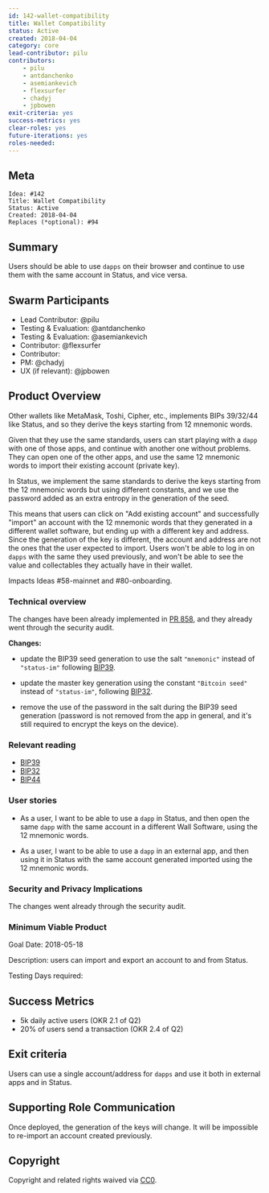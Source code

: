 ```yaml
---
id: 142-wallet-compatibility
title: Wallet Compatibility
status: Active
created: 2018-04-04
category: core
lead-contributor: pilu
contributors:
    - pilu
    - antdanchenko
    - asemiankevich
    - flexsurfer
    - chadyj
    - jpbowen
exit-criteria: yes
success-metrics: yes
clear-roles: yes
future-iterations: yes
roles-needed:
---
```


## Meta

    Idea: #142
    Title: Wallet Compatibility
    Status: Active
    Created: 2018-04-04
    Replaces (*optional): #94

## Summary

Users should be able to use `dapps` on their browser and continue to use them with the same account in Status, and vice versa.

## Swarm Participants

- Lead Contributor: @pilu
- Testing & Evaluation: @antdanchenko
- Testing & Evaluation: @asemiankevich
- Contributor: @flexsurfer
- Contributor: <!-- @username -->
- PM: @chadyj
- UX (if relevant): @jpbowen
<!-- - Contributor: @username -->

## Product Overview

Other wallets like MetaMask, Toshi, Cipher, etc., implements BIPs 39/32/44 like Status, and so they derive the keys starting from 12 mnemonic words.

Given that they use the same standards, users can start playing with a `dapp` with one of those apps, and continue with another one without problems. They can open one of the other apps, and use the same 12 mnemonic words to import their existing account (private key).

In Status, we implement the same standards to derive the keys starting from the 12 mnemonic words but using different constants, and we use the password added as an extra entropy in the generation of the seed.

This means that users can click on "Add existing account" and successfully "import" an account with the 12 mnemonic words that they generated in a different wallet software, but ending up with a different key and address.
Since the generation of the key is different, the account and address are not the ones that the user expected to import.
Users won't be able to log in on `dapps` with the same they used previously, and won't be able to see the value and collectables they actually have in their wallet.


Impacts Ideas #58-mainnet and #80-onboarding.

### Technical overview

The changes have been already implemented in [PR 858](https://github.com/status-im/status-go/pull/858), and they already went through the security audit.

**Changes:**

* update the BIP39 seed generation to use the salt `"mnemonic"` instead of `"status-im"` following [BIP39](https://github.com/bitcoin/bips/blob/master/bip-0039.mediawiki#from-mnemonic-to-seed).

* update the master key generation using the constant `"Bitcoin seed"` instead of `"status-im"`, following [BIP32](https://github.com/bitcoin/bips/blob/master/bip-0032.mediawiki#master-key-generation).

* remove the use of the password in the salt during the BIP39 seed generation (password is not removed from the app in general, and it's still required to encrypt the keys on the device).

### Relevant reading

* [BIP39](https://github.com/bitcoin/bips/blob/master/bip-0039.mediawiki)
* [BIP32](https://github.com/bitcoin/bips/blob/master/bip-0032.mediawiki)
* [BIP44](https://github.com/bitcoin/bips/blob/master/bip-0044.mediawiki)

### User stories

* As a user, I want to be able to use a `dapp` in Status, and then open the same `dapp` with the same account in a different Wall Software, using the 12 mnemonic words.

* As a user, I want to be able to use a `dapp` in an external app, and then using it in Status with the same account generated imported using the 12 mnemonic words.

### Security and Privacy Implications

The changes went already through the security audit.

### Minimum Viable Product

Goal Date: 2018-05-18

Description: users can import and export an account to and from Status.

Testing Days required: <!-- Days required at the end of development for testing -->

## Success Metrics

* 5k daily active users (OKR 2.1 of Q2)
* 20% of users send a transaction (OKR 2.4 of Q2)

## Exit criteria

Users can use a single account/address for `dapps` and use it both in external apps and in Status.

## Supporting Role Communication

Once deployed, the generation of the keys will change.
It will be impossible to re-import an account created previously.

## Copyright
Copyright and related rights waived via [CC0](https://creativecommons.org/publicdomain/zero/1.0/).
